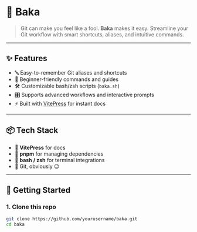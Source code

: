 # 🐙 Baka

> Git can make you feel like a fool. **Baka** makes it easy.
> Streamline your Git workflow with smart shortcuts, aliases, and intuitive commands.

---

## ✨ Features

- 🔤 Easy-to-remember Git aliases and shortcuts
- 🧠 Beginner-friendly commands and guides
- 🛠️ Customizable bash/zsh scripts (`baka.sh`)
- 🎛️ Supports advanced workflows and interactive prompts
- ⚡ Built with [VitePress](https://vitepress.dev) for instant docs

---

## 📦 Tech Stack

- 📘 **VitePress** for docs
- 🧪 **pnpm** for managing dependencies
- 🐚 **bash / zsh** for terminal integrations
- 🧰 Git, obviously 😉

---

## 🚀 Getting Started

### 1. Clone this repo

```bash
git clone https://github.com/yourusername/baka.git
cd baka
```
